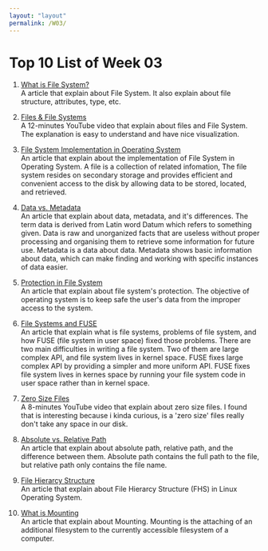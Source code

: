 ```yaml
---
layout: "layout"
permalink: /W03/
---
```


# Top 10 List of Week 03

1. [What is File System?](https://www.guru99.com/file-systems-operating-system.html)<br>
A article that explain about File System. It also explain about file structure, attributes, type, etc. 

2. [Files & File Systems](https://www.youtube.com/watch?v=KN8YgJnShPM)<br>
A 12-minutes YouTube video that explain about files and File System. The explanation is easy to understand and have nice visualization.

3. [File System Implementation in Operating System](https://www.geeksforgeeks.org/file-system-implementation-in-operating-system/)<br>
An article that explain about the implementation of File System in Operating System. A file is a collection of related infomation, The file system resides on secondary storage and provides efficient and convenient access to the disk by allowing data to be stored, located, and retrieved.

4. [Data vs. Metadata](https://www.geeksforgeeks.org/difference-between-data-and-metadata/)<br>
An article that explain about data, metadata, and it's differences. The term data is derived from Latin word Datum which refers to something given. Data is raw and unorganized facts that are useless without proper processing and organising them to retrieve some information for future use. Metadata is a data about data. Metadata shows basic information about data, which can make finding and working with specific instances of data easier.

5. [Protection in File System](https://www.geeksforgeeks.org/protection-in-file-system/)<br>
An article that explain about file system's protection. The objective of operating system is to keep safe the user's data from the improper access to the system. 

6. [File Systems and FUSE](https://www.cs.cmu.edu/~fp/courses/15213-s07/lectures/15-filesys/index.html)<br>
An article that explain what is file systems, problems of file system, and how FUSE (file system in user space) fixed those problems. There are two main difficulties in writing a file system. Two of them are large complex API, and file system lives in kernel space. FUSE fixes large complex API by providing a simpler and more uniform API. FUSE fixes file system lives in kernes space by running your file system code in user space rather than in kernel space.

7. [Zero Size Files](https://www.youtube.com/watch?v=kiTTAbeqQKY)<br>
A 8-minutes YouTube video that explain about zero size files. I found that is interesting because i kinda curious, is a 'zero size' files really don't take any space in our disk.

8. [Absolute vs. Relative Path](https://www.computerhope.com/issues/ch001708.htm)<br>
An article that explain about absolute path, relative path, and the difference between them. Absolute path contains the full path to the file, but relative path only contains the file name. 

9. [File Hierarcy Structure](https://www.geeksforgeeks.org/linux-file-hierarchy-structure/)<br>
An article that explain about File Hierarcy Structure (FHS) in Linux Operating System. 

10. [What is Mounting](http://www.linfo.org/mounting.html)<br>
An article that explain about Mounting. Mounting is the attaching of an additional filesystem to the currently accessible filesystem of a computer.

